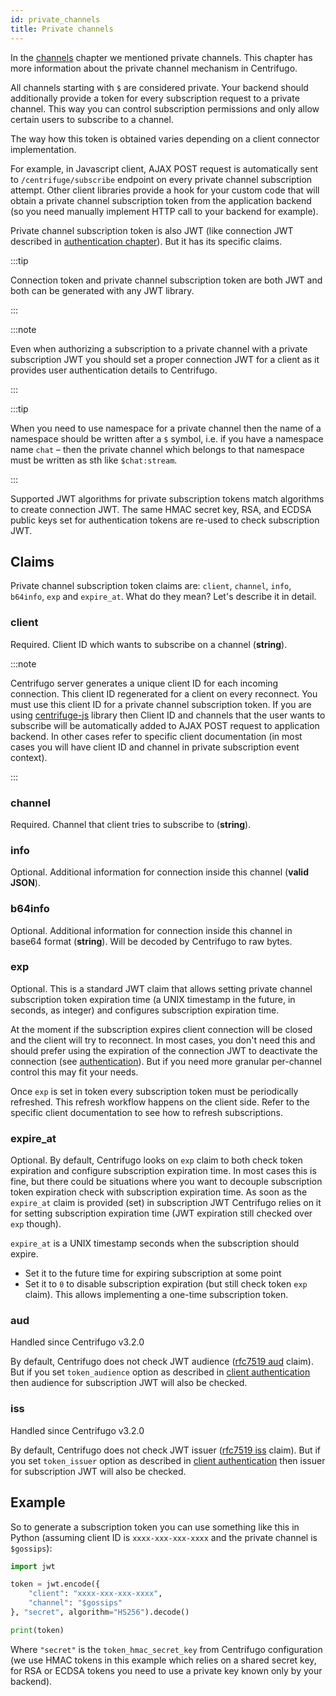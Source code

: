 ```yaml
---
id: private_channels
title: Private channels
---
```


In the [channels](channels.md) chapter we mentioned private channels. This chapter has more information about the private channel mechanism in Centrifugo.

All channels starting with `$` are considered private. Your backend should additionally provide a token for every subscription request to a private channel. This way you can control subscription permissions and only allow certain users to subscribe to a channel.

The way how this token is obtained varies depending on a client connector implementation. 

For example, in Javascript client, AJAX POST request is automatically sent to `/centrifuge/subscribe` endpoint on every private channel subscription attempt. Other client libraries provide a hook for your custom code that will obtain a private channel subscription token from the application backend (so you need manually implement HTTP call to your backend for example).

Private channel subscription token is also JWT (like connection JWT described in [authentication chapter](authentication.md)). But it has its specific claims.

:::tip

Connection token and private channel subscription token are both JWT and both can be generated with any JWT library.

:::

:::note

Even when authorizing a subscription to a private channel with a private subscription JWT you should set a proper connection JWT for a client as it provides user authentication details to Centrifugo.

:::

:::tip

When you need to use namespace for a private channel then the name of a namespace should be written after a `$` symbol, i.e. if you have a namespace name `chat` – then the private channel which belongs to that namespace must be written as sth like `$chat:stream`.

:::

Supported JWT algorithms for private subscription tokens match algorithms to create connection JWT. The same HMAC secret key, RSA, and ECDSA public keys set for authentication tokens are re-used to check subscription JWT.

## Claims

Private channel subscription token claims are: `client`, `channel`, `info`, `b64info`, `exp` and `expire_at`. What do they mean? Let's describe it in detail.

### client

Required. Client ID which wants to subscribe on a channel (**string**).

:::note

Centrifugo server generates a unique client ID for each incoming connection. This client ID regenerated for a client on every reconnect. You must use this client ID for a private channel subscription token. If you are using [centrifuge-js](https://github.com/centrifugal/centrifuge-js) library then Client ID and channels that the user wants to subscribe will be automatically added to AJAX POST request to application backend. In other cases refer to specific client documentation (in most cases you will have client ID and channel in private subscription event context).

:::

### channel

Required. Channel that client tries to subscribe to (**string**).

### info

Optional. Additional information for connection inside this channel (**valid JSON**).

### b64info

Optional. Additional information for connection inside this channel in base64 format (**string**). Will be decoded by Centrifugo to raw bytes.

### exp

Optional. This is a standard JWT claim that allows setting private channel subscription token expiration time (a UNIX timestamp in the future, in seconds, as integer) and configures subscription expiration time.

At the moment if the subscription expires client connection will be closed and the client will try to reconnect. In most cases, you don't need this and should prefer using the expiration of the connection JWT to deactivate the connection (see [authentication](authentication.md)). But if you need more granular per-channel control this may fit your needs.

Once `exp` is set in token every subscription token must be periodically refreshed. This refresh workflow happens on the client side. Refer to the specific client documentation to see how to refresh subscriptions.

### expire_at

Optional. By default, Centrifugo looks on `exp` claim to both check token expiration and configure subscription expiration time. In most cases this is fine, but there could be situations where you want to decouple subscription token expiration check with subscription expiration time. As soon as the `expire_at` claim is provided (set) in subscription JWT Centrifugo relies on it for setting subscription expiration time (JWT expiration still checked over `exp` though).

`expire_at` is a UNIX timestamp seconds when the subscription should expire.

* Set it to the future time for expiring subscription at some point
* Set it to `0` to disable subscription expiration (but still check token `exp` claim). This allows implementing a one-time subscription token. 

### aud

Handled since Centrifugo v3.2.0

By default, Centrifugo does not check JWT audience ([rfc7519 aud](https://datatracker.ietf.org/doc/html/rfc7519#section-4.1.3) claim). But if you set `token_audience` option as described in [client authentication](authentication.md#aud) then audience for subscription JWT will also be checked.

### iss

Handled since Centrifugo v3.2.0

By default, Centrifugo does not check JWT issuer ([rfc7519 iss](https://datatracker.ietf.org/doc/html/rfc7519#section-4.1.1) claim). But if you set `token_issuer` option as described in [client authentication](authentication.md#iss) then issuer for subscription JWT will also be checked.

## Example

So to generate a subscription token you can use something like this in Python (assuming client ID is `xxxx-xxx-xxx-xxxx` and the private channel is `$gossips`):

```python
import jwt

token = jwt.encode({
    "client": "xxxx-xxx-xxx-xxxx",
    "channel": "$gossips"
}, "secret", algorithm="HS256").decode()

print(token)
```

Where `"secret"` is the `token_hmac_secret_key` from Centrifugo configuration (we use HMAC tokens in this example which relies on a shared secret key, for RSA or ECDSA tokens you need to use a private key known only by your backend).
